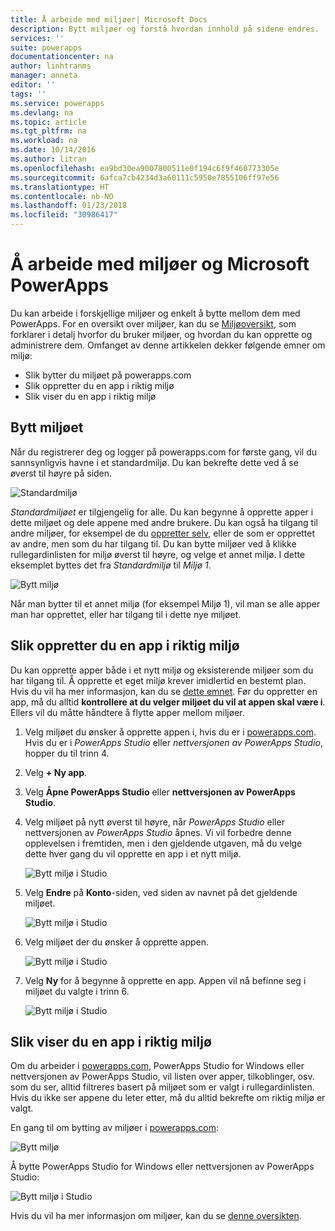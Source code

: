 ```yaml
---
title: Å arbeide med miljøer| Microsoft Docs
description: Bytt miljøer og forstå hvordan innhold på sidene endres.
services: ''
suite: powerapps
documentationcenter: na
author: linhtranms
manager: anneta
editor: ''
tags: ''
ms.service: powerapps
ms.devlang: na
ms.topic: article
ms.tgt_pltfrm: na
ms.workload: na
ms.date: 10/14/2016
ms.author: litran
ms.openlocfilehash: ea9bd30ea9007800511e0f194c6f9f460773305e
ms.sourcegitcommit: 6afca7cb4234d3a60111c5950e7855106ff97e56
ms.translationtype: HT
ms.contentlocale: nb-NO
ms.lasthandoff: 01/23/2018
ms.locfileid: "30986417"
---
```

# <a name="working-with-environments-and-microsoft-powerapps"></a>Å arbeide med miljøer og Microsoft PowerApps
Du kan arbeide i forskjellige miljøer og enkelt å bytte mellom dem med PowerApps. For en oversikt over miljøer, kan du se [Miljøoversikt](environments-overview.md), som forklarer i detalj hvorfor du bruker miljøer, og hvordan du kan opprette og administrere dem. Omfanget av denne artikkelen dekker følgende emner om miljø:

* Slik bytter du miljøet på powerapps.com
* Slik oppretter du en app i riktig miljø
* Slik viser du en app i riktig miljø

## <a name="switch-the-environment"></a>Bytt miljøet
Når du registrerer deg og logger på powerapps.com for første gang, vil du sannsynligvis havne i et standardmiljø. Du kan bekrefte dette ved å se øverst til høyre på siden.

![Standardmiljø](./media/working-with-environments/env-dropdown.png)

*Standardmiljøet* er tilgjengelig for alle. Du kan begynne å opprette apper i dette miljøet og dele appene med andre brukere. Du kan også ha tilgang til andre miljøer, for eksempel de du [oppretter selv](environments-administration.md), eller de som er opprettet av andre, men som du har tilgang til. Du kan bytte miljøer ved å klikke rullegardinlisten for miljø øverst til høyre, og velge et annet miljø. I dette eksemplet byttes det fra *Standardmiljø* til *Miljø 1*.

![Bytt miljø](./media/working-with-environments/switch-env.png)

Når man bytter til et annet miljø (for eksempel Miljø 1), vil man se alle apper man har opprettet, eller har tilgang til i dette nye miljøet.

## <a name="create-apps-in-the-right-environment"></a>Slik oppretter du en app i riktig miljø
Du kan opprette apper både i et nytt miljø og eksisterende miljøer som du har tilgang til. Å opprette et eget miljø krever imidlertid en bestemt plan. Hvis du vil ha mer informasjon, kan du se [dette emnet](pricing-billing-skus.md). Før du oppretter en app, må du alltid **kontrollere at du velger miljøet du vil at appen skal være i**. Ellers vil du måtte håndtere å flytte apper mellom miljøer.

1. Velg miljøet du ønsker å opprette appen i, hvis du er i [powerapps.com](http://web.powerapps.com). Hvis du er i *PowerApps Studio* eller *nettversjonen av PowerApps Studio*, hopper du til trinn 4.

2. Velg **+ Ny app**.

3. Velg **Åpne PowerApps Studio** eller **nettversjonen av PowerApps Studio**.

4. Velg miljøet på nytt øverst til høyre, når *PowerApps Studio* eller nettversjonen av *PowerApps Studio* åpnes. Vi vil forbedre denne opplevelsen i fremtiden, men i den gjeldende utgaven, må du velge dette hver gang du vil opprette en app i et nytt miljø.

    ![Bytt miljø i Studio](./media/working-with-environments/studio-switch-env.PNG)

5. Velg **Endre** på **Konto**-siden, ved siden av navnet på det gjeldende miljøet.

    ![Bytt miljø i Studio](./media/working-with-environments/studio-env-dropdown.PNG)

6. Velg miljøet der du ønsker å opprette appen.

    ![Bytt miljø i Studio](./media/working-with-environments/studio-env-dropdown2.PNG)

7. Velg **Ny** for å begynne å opprette en app. Appen vil nå befinne seg i miljøet du valgte i trinn 6.

    ![Bytt miljø i Studio](./media/working-with-environments/new-app.PNG)

## <a name="view-apps-in-the-right-environment"></a>Slik viser du en app i riktig miljø
Om du arbeider i [powerapps.com](http://web.powerapps.com), PowerApps Studio for Windows eller nettversjonen av PowerApps Studio, vil listen over apper, tilkoblinger, osv. som du ser, alltid filtreres basert på miljøet som er valgt i rullegardinlisten. Hvis du ikke ser appene du leter etter, må du alltid bekrefte om riktig miljø er valgt.

En gang til om bytting av miljøer i [powerapps.com](http://web.powerapps.com):

![Bytt miljø](./media/working-with-environments/switch-env.png)

Å bytte PowerApps Studio for Windows eller nettversjonen av PowerApps Studio:

![Bytt miljø i Studio](./media/working-with-environments/studio-switch-env.PNG)

Hvis du vil ha mer informasjon om miljøer, kan du se [denne oversikten](environments-overview.md).
